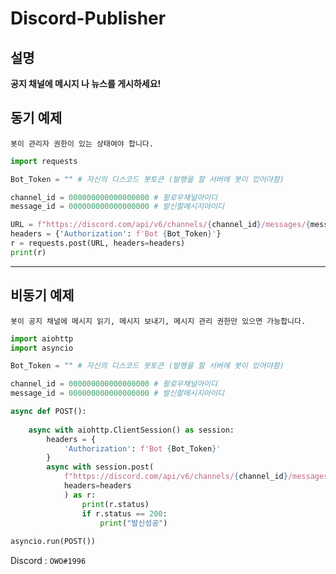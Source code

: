 # Discord-Publisher

## 설명
**공지 채널에 메시지 나 뉴스를 게시하세요!**

## 동기 예제
`봇이 관리자 권한이 있는 상태여야 합니다.`
```py
import requests

Bot_Token = "" # 자신의 디스코드 봇토큰 (발행을 할 서버에 봇이 있어야함)

channel_id = 000000000000000000 # 팔로우채널아이디
message_id = 000000000000000000 # 발신할메시지아이디

URL = f"https://discord.com/api/v6/channels/{channel_id}/messages/{message_id}/crosspost"
headers = {'Authorization': f'Bot {Bot_Token}'}
r = requests.post(URL, headers=headers)
print(r)
```
---
## 비동기 예제
`봇이 공지 채널에 메시지 읽기, 메시지 보내기, 메시지 관리 권한만 있으면 가능합니다.`
```py
import aiohttp
import asyncio

Bot_Token = "" # 자신의 디스코드 봇토큰 (발행을 할 서버에 봇이 있어야함)

channel_id = 000000000000000000 # 팔로우채널아이디
message_id = 000000000000000000 # 발신할메시지아이디

async def POST():
    
    async with aiohttp.ClientSession() as session:
        headers = {
            'Authorization': f'Bot {Bot_Token}'
        }
        async with session.post(
            f"https://discord.com/api/v6/channels/{channel_id}/messages/{message_id}/crosspost",
            headers=headers
            ) as r:
                print(r.status)
                if r.status == 200:
                    print("발신성공")
                    
asyncio.run(POST())
```

Discord : `OWO#1996`
